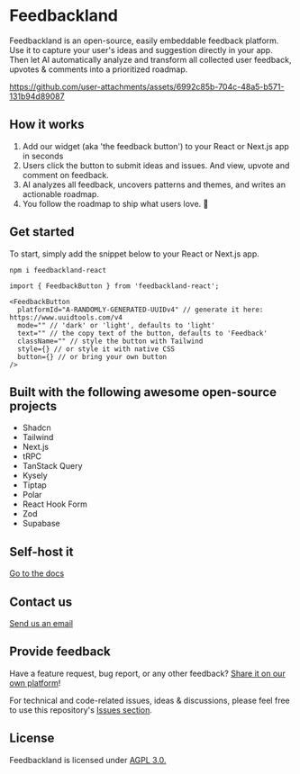 # Feedbackland

Feedbackland is an open-source, easily embeddable feedback platform. Use it to capture your user's ideas and suggestion directly in your app. Then let AI automatically analyze and transform all collected user feedback, upvotes & comments into a prioritized roadmap.

https://github.com/user-attachments/assets/6992c85b-704c-48a5-b571-131b94d89087

## How it works

1. Add our widget (aka 'the feedback button') to your React or Next.js app in seconds
2. Users click the button to submit ideas and issues. And view, upvote and comment on feedback.
3. AI analyzes all feedback, uncovers patterns and themes, and writes an actionable roadmap.
4. You follow the roadmap to ship what users love. 🚀

## Get started

To start, simply add the snippet below to your React or Next.js app.

```
npm i feedbackland-react
```

```tsx
import { FeedbackButton } from 'feedbackland-react';

<FeedbackButton
  platformId="A-RANDOMLY-GENERATED-UUIDv4" // generate it here: https://www.uuidtools.com/v4
  mode="" // 'dark' or 'light', defaults to 'light'
  text="" // the copy text of the button, defaults to 'Feedback'
  className="" // style the button with Tailwind
  style={} // or style it with native CSS
  button={} // or bring your own button
/>
```

## Built with the following awesome open-source projects

- Shadcn
- Tailwind
- Next.js
- tRPC
- TanStack Query
- Kysely
- Tiptap
- Polar
- React Hook Form
- Zod
- Supabase

## Self-host it

[Go to the docs](https://github.com/feedbackland/feedbackland/blob/main/SELFHOSTING.md)

## Contact us

[Send us an email](mailto:hello@feedbackland.com)

## Provide feedback

Have a feature request, bug report, or any other feedback? [Share it on our own platform](https://dogfood.feedbackland.com)!

For technical and code-related issues, ideas & discussions, please feel free to use this repository's [Issues section](https://github.com/feedbackland/feedbackland/issues).

## License

Feedbackland is licensed under [AGPL 3.0.](https://github.com/feedbackland/feedbackland?tab=AGPL-3.0-1-ov-file)
